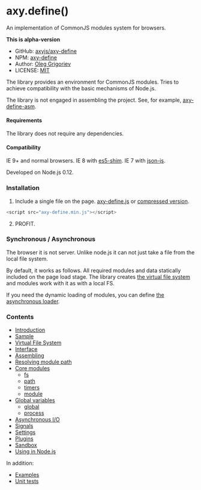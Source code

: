 # axy.define()

An implementation of CommonJS modules system for browsers.

**This is alpha-version**

* GitHub: [axyjs/axy-define](https://github.com/axyjs/axy-define)
* NPM: [axy-define](https://www.npmjs.com/package/axy-define)
* Author: [Oleg Grigoriev](https://github.com/vasa-c)
* LICENSE: [MIT](LICENSE)

The library provides an environment for CommonJS modules.
Tries to achieve compatibility with the basic mechanisms of Node.js.

The library is not engaged in assembling the project.
See, for example, [axy-define-asm](https://github.com/axyjs/axy-define-asm).

#### Requirements

The library does not require any dependencies.

#### Compatibility

IE 9+ and normal browsers.
IE 8 with [es5-shim](https://github.com/es-shims/es5-shim).
IE 7 with [json-js](https://github.com/douglascrockford/JSON-js).

Developed on Node.js 0.12.

### Installation

1) Include a single file on the page.
[axy-define.js](https://raw.githubusercontent.com/axyjs/axy-define/master/axy-define.js)
or [compressed version](https://github.com/axyjs/axy-define/releases).

```javascript
<script src="axy-define.min.js"></script>
```

2) PROFIT.

### Synchronous / Asynchronous

The browser it is not server.
Unlike node.js it can not just take a file from the local file system.

By default, it works as follows.
All required modules and data statically included on the page load stage.
The library creates [the virtual file system](doc/files.md) and modules work with it as with a local FS.

If you need the dynamic loading of modules, you can define [the asynchronous loader](doc/async.md).

### Contents

* [Introduction](doc/intro.md)
* [Sample](doc/sample.md)
* [Virtual File System](doc/files.md)
* [Interface](doc/interface.md)
* [Assembling](doc/assembling.md)
* [Resolving module path](doc/resolving.md)
* [Core modules](doc/core.md)
    * [fs](doc/fs.md)
    * [path](doc/path.md)
    * [timers](doc/timers.md)
    * [module](doc/module.md)
* [Global variables](doc/globals.md)
    * [global](doc/global.md)
    * [process](doc/process.md)
* [Asynchronous I/O](doc/async.md)
* [Signals](doc/signals.md)
* [Settings](doc/settings.md)
* [Plugins](doc/plugins.md)
* [Sandbox](doc/sandbox.md)
* [Using in Node.js](doc/node.md)

In addition:

* [Examples](https://github.com/axyjs/axy-define-examples)
* [Unit tests](https://io.github.com/axyjs/axy-define/test/browser/index.html)

